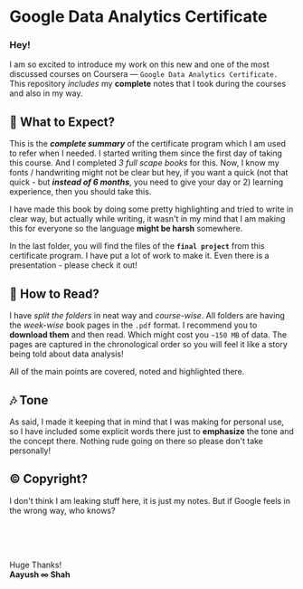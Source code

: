 # Google Data Analytics Certificate

### **Hey!**
I am so excited to introduce my work on this new and one of the most discussed courses on Coursera — `Google Data Analytics Certificate.` This repository *includes* my **complete** notes that I took during the courses and also in my way. 

## 🤘 What to Expect?
This is the ***complete summary*** of the certificate program which I am used to refer when I needed. I started writing them since the first day of taking this course. And I completed *3 full scape books* for this. Now, I know my fonts / handwriting might not be clear but hey, if you want a quick (not that quick - but ***instead of 6 months***, you need to give your day or 2) learning experience, then you should take this.

I have made this book by doing some pretty highlighting and tried to write in clear way, but actually while writing, it wasn't in my mind that I am making this for everyone so the language **might be harsh** somewhere.

In the last folder, you will find the files of the **`final project`** from this certificate program. I have put a lot of work to make it. Even there is a presentation - please check it out!

## 📖 How to Read?
I have *split the folders* in neat way and *course-wise*. All folders are having the *week-wise* book pages in the `.pdf` format. I recommend you to **download them** and then read. Which might cost you `~150 MB` of data. The pages are captured in the chronological order so you will feel it like a story being told about data analysis!

All of the main points are covered, noted and highlighted there.

## 🎶 Tone
As said, I made it keeping that in mind that I was making for personal use, so I have included some explicit words there just to **emphasize** the tone and the concept there. Nothing rude going on there so please don't take personally!

## ©️ Copyright?
I don't think I am leaking stuff here, it is just my notes. But if Google feels in the wrong way, who knows?

<br>
<br>
<br>

Huge Thanks!<br>
**Aayush ∞ Shah**
